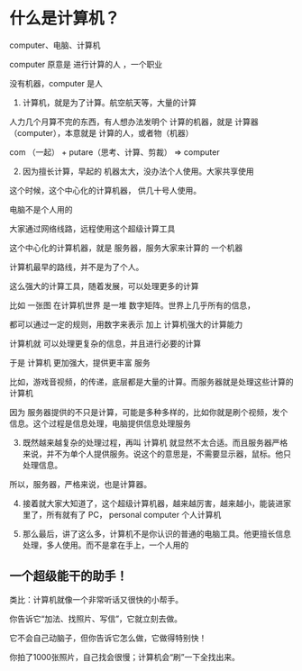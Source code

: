 # 什么是计算机？

computer、电脑、计算机

computer 原意是 进行计算的人 ，一个职业

没有机器，computer 是人


1. 计算机，就是为了计算。航空航天等，大量的计算

人力几个月算不完的东西，有人想办法发明个 计算的机器，就是 计算器（computer），本意就是 计算的人，或者物（机器）

com （一起） + putare（思考、计算、剪裁） => computer

2. 因为擅长计算，早起的 机器太大，没办法个人使用。大家共享使用

这个时候，这个中心化的计算机器， 供几十号人使用。

电脑不是个人用的

大家通过网络线路，远程使用这个超级计算工具

这个中心化的计算机器，就是 服务器，服务大家来计算的 一个机器


计算机最早的路线，并不是为了个人。

这么强大的计算工具，随着发展，可以处理更多的计算

比如 一张图 在计算机世界 是一堆 数字矩阵。世界上几乎所有的信息，

都可以通过一定的规则，用数字来表示 加上 计算机强大的计算能力

计算机就 可以处理更复杂的信息，并且进行必要的计算

于是 计算机 更加强大，提供更丰富 服务

比如，游戏音视频，的传递，底层都是大量的计算。而服务器就是处理这些计算的 计算机

因为 服务器提供的不只是计算，可能是多种多样的，比如你就是刷个视频，发个信息。这个过程是信息处理，电脑提供信息处理服务


3. 既然越来越复杂的处理过程，再叫 计算机 就显然不太合适。而且服务器严格来说，并不为单个人提供服务。说这个的意思是，不需要显示器，鼠标。他只处理信息。

所以，服务器，严格来说，也是计算器。


4. 接着就大家大知道了，这个超级计算机器，越来越厉害，越来越小，能装进家里了，所有就有了 PC，
personal computer 个人计算机


5. 那么最后，讲了这么多，计算机不是你认识的普通的电脑工具。他更擅长信息处理，多人使用。而不是拿在手上，一个人用的



## 一个超级能干的助手！

类比：计算机就像一个非常听话又很快的小帮手。

你告诉它“加法、找照片、写信”，它就立刻去做。

它不会自己动脑子，但你告诉它怎么做，它做得特别快！

你拍了1000张照片，自己找会很慢；计算机会“刷”一下全找出来。